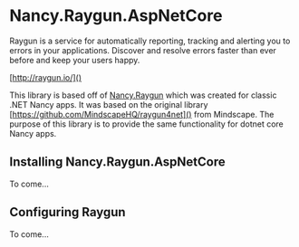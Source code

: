 # Nancy.Raygun.AspNetCore
Raygun is a service for automatically reporting, tracking and alerting you to errors in your applications. Discover and resolve errors faster than ever before and keep your users happy.

[http://raygun.io/]()

This library is based off of [Nancy.Raygun](https://github.com/phillip-haydon/Nancy.Raygun) which was created for classic .NET Nancy apps. It was based on the original library [https://github.com/MindscapeHQ/raygun4net]() from Mindscape. The purpose of this library is to provide the same functionality for dotnet core Nancy apps.

## Installing Nancy.Raygun.AspNetCore

To come...

## Configuring Raygun

To come...
